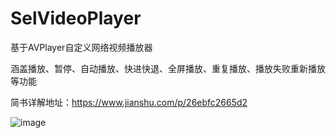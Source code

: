 # SelVideoPlayer
基于AVPlayer自定义网络视频播放器

涵盖播放、暂停、自动播放、快进快退、全屏播放、重复播放、播放失败重新播放等功能

简书详解地址：https://www.jianshu.com/p/26ebfc2665d2

![image](https://github.com/RockChanel/SelVideoPlayer/blob/master/SelVideoPlayer.gif)


